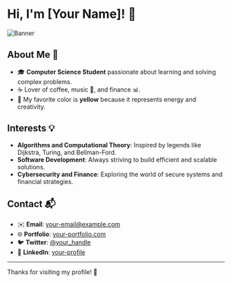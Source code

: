 # Hi, I'm [Your Name]! 👋

![Banner](path/to/your/image.png)

## About Me 🚀
- 🎓 **Computer Science Student** passionate about learning and solving complex problems.
- ☕ Lover of coffee, music 🎵, and finance 📊.
- 💛 My favorite color is **yellow** because it represents energy and creativity.

## Interests 💡
- **Algorithms and Computational Theory**: Inspired by legends like Dijkstra, Turing, and Bellman-Ford.
- **Software Development**: Always striving to build efficient and scalable solutions.
- **Cybersecurity and Finance**: Exploring the world of secure systems and financial strategies.

## Contact 📬
- ✉️ **Email**: your-email@example.com
- 🌐 **Portfolio**: [your-portfolio.com](https://your-portfolio.com)
- 🐦 **Twitter**: [@your_handle](https://twitter.com/your_handle)
- 💼 **LinkedIn**: [your-profile](https://linkedin.com/in/your-profile)

---

Thanks for visiting my profile! 🌟
